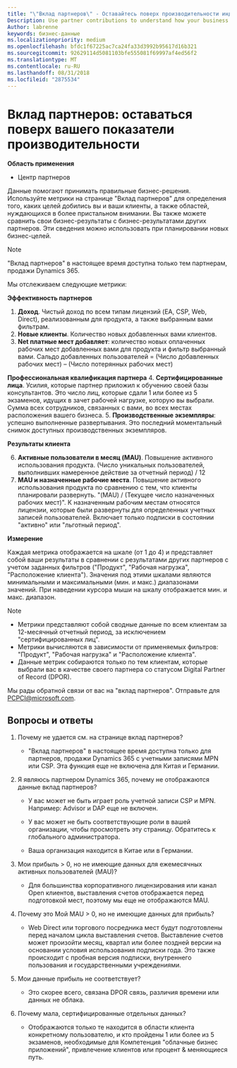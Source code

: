 ```yaml
---
title: "\"Вклад партнеров\" - Оставайтесь поверх производительности индикаторы | Центр партнеров"
Description: Use partner contributions to understand how your business is growing and succeeding
Author: labrenne
keywords: бизнес-данные
ms.localizationpriority: medium
ms.openlocfilehash: bfdc1f67225ac7ca24fa33d3992b95617d16b321
ms.sourcegitcommit: 92629114d5081103bfe555081f69997af4ed56f2
ms.translationtype: MT
ms.contentlocale: ru-RU
ms.lasthandoff: 08/31/2018
ms.locfileid: "2875534"
---
```

# <a name="partner-contribution-stay-on-top-of-your-performance-indicators"></a>Вклад партнеров: оставаться поверх вашего показатели производительности

**Область применения**
- Центр партнеров

Данные помогают принимать правильные бизнес-решения. Используйте метрики на странице "Вклад партнеров" для определения того, каких целей добились вы и ваши клиенты, а также областей, нуждающихся в более пристальном внимании. Вы также можете сравнить свои бизнес-результаты с бизнес-результатами других партнеров. Эти сведения можно использовать при планировании новых бизнес-целей.

>[!NOTE]
>"Вклад партнеров" в настоящее время доступна только тем партнерам, продажи Dynamics 365.

Мы отслеживаем следующие метрики:

**Эффективность партнеров**

1. **Доход**. Чистый доход по всем типам лицензий (EA, CSP, Web, Direct), реализованным для продукта, а также выбранным вами фильтрам.
2. **Новые клиенты**. Количество новых добавленных вами клиентов.
3. **Net платные мест добавляет**: количество новых оплаченных рабочих мест добавленных вами для продукта и фильтр выбранный вами.  Сальдо добавленных пользователей = (Число добавленных рабочих мест) – (Число потерянных рабочих мест) 

**Профессиональная квалификация партнера**
4. **Сертифицированные лица**. Усилия, которые партнер приложил к обучению своей базы консультантов. Это число лиц, которые сдали 1 или более из 5 экзаменов, идущих в зачет рабочей нагрузке, которую вы выбрали. Сумма всех сотрудников, связанных с вами, во всех местах расположения вашего бизнеса.
5. **Производственные экземпляры**: успешно выполненные развертывания. Это последний моментальный снимок доступных производственных экземпляров.

**Результаты клиента**

6.  **Активные пользователи в месяц (MAU)**. Повышение активного использования продукта.
(Число уникальных пользователей, выполнивших намеренное действие за отчетный период) / 12
7. **MAU и назначенные рабочие места**. Повышение активного использования продукта по сравнению с тем, что клиенты планировали развернуть. "(MAU) / (Текущее число назначенных рабочих мест)". К назначенным рабочим местам относятся лицензии, которые были развернуты для определенных учетных записей пользователей.  Включает только подписки в состоянии "активно" или "льготный период". 


**Измерение**

Каждая метрика отображается на шкале (от 1 до 4) и представляет собой ваши результаты в сравнении с результатами других партнеров с учетом заданных фильтров ("Продукт", "Рабочая нагрузка", "Расположение клиента"). Значения под этими шкалами являются минимальными и максимальными (мин. и макс.) диапазонами значений. При наведении курсора мыши на шкалу отображается мин. и макс. диапазон.  

>[!NOTE] 
>- Метрики представляют собой сводные данные по всем клиентам за 12-месячный отчетный период, за исключением "сертифицированных лиц".        
>- Метрики вычисляются в зависимости от применяемых фильтров: "Продукт", "Рабочая нагрузка" и "Расположение клиента".
>- Данные метрик собираются только по тем клиентам, которые выбрали вас в качестве своего партнера со статусом Digital Partner of Record (DPOR). 

Мы рады обратной связи от вас на "вклад партнеров". Отправьте для PCPCI@microsoft.com.  

## <a name="frequently-asked-questions"></a>Вопросы и ответы

1. Почему не удается см. на странице вклад партнеров?
    - "Вклад партнеров" в настоящее время доступна только для партнеров, продажи Dynamics 365 с учетными записями MPN или CSP. Эта функция еще не включена для Китая и Германии.
2. Я являюсь партнером Dynamics 365, почему не отображаются данные вклад партнеров?
      - У вас может не быть играет роль учетной записи CSP и MPN. Например: Advisor и DAP еще не включен.  
    - У вас может не быть соответствующие роли в вашей организации, чтобы просмотреть эту страницу. Обратитесь к глобального администратора.

    - Ваша организация находится в Китае или в Германии.

3. Мои прибыль > 0, но не имеющие данных для ежемесячных активных пользователей (MAU)?
    - Для большинства корпоративного лицензирования или канал Open клиентов, выставления счетов отображается перед подготовкой мест, поэтому мы еще не отображаются MAU.

4.  Почему это Мой MAU > 0, но не имеющие данных для прибыль?
    - Web Direct или торгового посредника мест будут подготовлены перед началом цикла выставления счетов. Выставление счетов может произойти месяц, квартал или более поздней версии на основании условия использования подписки года. Это также происходит с пробная версия подписки, внутреннего пользования и государственными учреждениями.
5.  Мои данные прибыль не соответствует?
    - Это скорее всего, связана DPOR связь, различия времени или данных не облака.
6.  Почему мала, сертифицированные отдельных данных?
    - Отображаются только те находится в области клиента конкретному пользователю, и кто пройдены 1 или более из 5 экзаменов, необходимые для Компетенция "облачные бизнес приложений", привлечение клиентов или процент & меняющиеся путь.   
